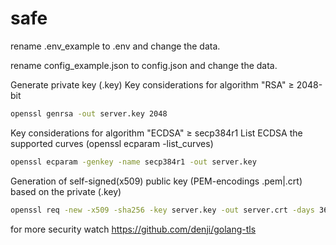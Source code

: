 # safe

rename .env_example to .env and change the data.

rename config_example.json to config.json and change the data.

Generate private key (.key)
Key considerations for algorithm "RSA" ≥ 2048-bit

```bash
openssl genrsa -out server.key 2048
```

Key considerations for algorithm "ECDSA" ≥ secp384r1
List ECDSA the supported curves (openssl ecparam -list_curves)

```bash
openssl ecparam -genkey -name secp384r1 -out server.key
```

Generation of self-signed(x509) public key (PEM-encodings .pem|.crt) based on the private (.key)

```bash
openssl req -new -x509 -sha256 -key server.key -out server.crt -days 3650
```

for more security watch https://github.com/denji/golang-tls